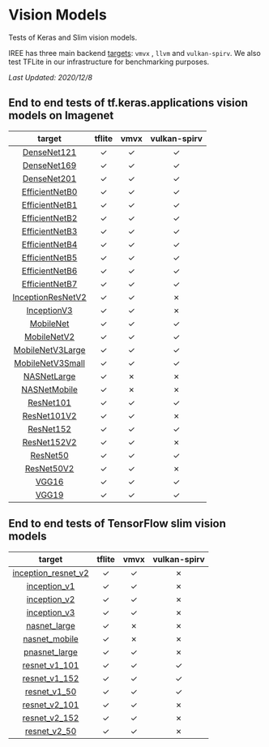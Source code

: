 # Vision Models

Tests of Keras and Slim vision models.

IREE has three main backend
[targets](https://github.com/iree-org/iree/tree/main/iree/compiler/Dialect/HAL/Target):
`vmvx` , `llvm` and `vulkan-spirv`. We also test TFLite in our infrastructure
for benchmarking purposes.

*Last Updated: 2020/12/8*

## End to end tests of tf.keras.applications vision models on Imagenet

|                                                               target                                                              |                    tflite                    |                     vmvx                     |                 vulkan-spirv                 |
|:---------------------------------------------------------------------------------------------------------------------------------:|:--------------------------------------------:|:--------------------------------------------:|:--------------------------------------------:|
|    [DenseNet121](https://github.com/iree-org/iree/tree/main/integrations/tensorflow/e2e/keras/applications/vision_model_test.py)    | <span class="success-table-element">✓</span> | <span class="success-table-element">✓</span> | <span class="success-table-element">✓</span> |
|    [DenseNet169](https://github.com/iree-org/iree/tree/main/integrations/tensorflow/e2e/keras/applications/vision_model_test.py)    | <span class="success-table-element">✓</span> | <span class="success-table-element">✓</span> | <span class="success-table-element">✓</span> |
|    [DenseNet201](https://github.com/iree-org/iree/tree/main/integrations/tensorflow/e2e/keras/applications/vision_model_test.py)    | <span class="success-table-element">✓</span> | <span class="success-table-element">✓</span> | <span class="success-table-element">✓</span> |
|   [EfficientNetB0](https://github.com/iree-org/iree/tree/main/integrations/tensorflow/e2e/keras/applications/vision_model_test.py)  | <span class="success-table-element">✓</span> | <span class="success-table-element">✓</span> | <span class="success-table-element">✓</span> |
|   [EfficientNetB1](https://github.com/iree-org/iree/tree/main/integrations/tensorflow/e2e/keras/applications/vision_model_test.py)  | <span class="success-table-element">✓</span> | <span class="success-table-element">✓</span> | <span class="success-table-element">✓</span> |
|   [EfficientNetB2](https://github.com/iree-org/iree/tree/main/integrations/tensorflow/e2e/keras/applications/vision_model_test.py)  | <span class="success-table-element">✓</span> | <span class="success-table-element">✓</span> | <span class="success-table-element">✓</span> |
|   [EfficientNetB3](https://github.com/iree-org/iree/tree/main/integrations/tensorflow/e2e/keras/applications/vision_model_test.py)  | <span class="success-table-element">✓</span> | <span class="success-table-element">✓</span> | <span class="success-table-element">✓</span> |
|   [EfficientNetB4](https://github.com/iree-org/iree/tree/main/integrations/tensorflow/e2e/keras/applications/vision_model_test.py)  | <span class="success-table-element">✓</span> | <span class="success-table-element">✓</span> | <span class="success-table-element">✓</span> |
|   [EfficientNetB5](https://github.com/iree-org/iree/tree/main/integrations/tensorflow/e2e/keras/applications/vision_model_test.py)  | <span class="success-table-element">✓</span> | <span class="success-table-element">✓</span> | <span class="success-table-element">✓</span> |
|   [EfficientNetB6](https://github.com/iree-org/iree/tree/main/integrations/tensorflow/e2e/keras/applications/vision_model_test.py)  | <span class="success-table-element">✓</span> | <span class="success-table-element">✓</span> | <span class="success-table-element">✓</span> |
|   [EfficientNetB7](https://github.com/iree-org/iree/tree/main/integrations/tensorflow/e2e/keras/applications/vision_model_test.py)  | <span class="success-table-element">✓</span> | <span class="success-table-element">✓</span> | <span class="success-table-element">✓</span> |
| [InceptionResNetV2](https://github.com/iree-org/iree/tree/main/integrations/tensorflow/e2e/keras/applications/vision_model_test.py) | <span class="success-table-element">✓</span> | <span class="success-table-element">✓</span> | <span class="failure-table-element">✗</span> |
|    [InceptionV3](https://github.com/iree-org/iree/tree/main/integrations/tensorflow/e2e/keras/applications/vision_model_test.py)    | <span class="success-table-element">✓</span> | <span class="success-table-element">✓</span> | <span class="failure-table-element">✗</span> |
|     [MobileNet](https://github.com/iree-org/iree/tree/main/integrations/tensorflow/e2e/keras/applications/vision_model_test.py)     | <span class="success-table-element">✓</span> | <span class="success-table-element">✓</span> | <span class="success-table-element">✓</span> |
|    [MobileNetV2](https://github.com/iree-org/iree/tree/main/integrations/tensorflow/e2e/keras/applications/vision_model_test.py)    | <span class="success-table-element">✓</span> | <span class="success-table-element">✓</span> | <span class="success-table-element">✓</span> |
|  [MobileNetV3Large](https://github.com/iree-org/iree/tree/main/integrations/tensorflow/e2e/keras/applications/vision_model_test.py) | <span class="success-table-element">✓</span> | <span class="success-table-element">✓</span> | <span class="success-table-element">✓</span> |
|  [MobileNetV3Small](https://github.com/iree-org/iree/tree/main/integrations/tensorflow/e2e/keras/applications/vision_model_test.py) | <span class="success-table-element">✓</span> | <span class="success-table-element">✓</span> | <span class="success-table-element">✓</span> |
|    [NASNetLarge](https://github.com/iree-org/iree/tree/main/integrations/tensorflow/e2e/keras/applications/vision_model_test.py)    | <span class="success-table-element">✓</span> | <span class="failure-table-element">✗</span> | <span class="failure-table-element">✗</span> |
|    [NASNetMobile](https://github.com/iree-org/iree/tree/main/integrations/tensorflow/e2e/keras/applications/vision_model_test.py)   | <span class="success-table-element">✓</span> | <span class="failure-table-element">✗</span> | <span class="failure-table-element">✗</span> |
|     [ResNet101](https://github.com/iree-org/iree/tree/main/integrations/tensorflow/e2e/keras/applications/vision_model_test.py)     | <span class="success-table-element">✓</span> | <span class="success-table-element">✓</span> | <span class="success-table-element">✓</span> |
|    [ResNet101V2](https://github.com/iree-org/iree/tree/main/integrations/tensorflow/e2e/keras/applications/vision_model_test.py)    | <span class="success-table-element">✓</span> | <span class="success-table-element">✓</span> | <span class="failure-table-element">✗</span> |
|     [ResNet152](https://github.com/iree-org/iree/tree/main/integrations/tensorflow/e2e/keras/applications/vision_model_test.py)     | <span class="success-table-element">✓</span> | <span class="success-table-element">✓</span> | <span class="success-table-element">✓</span> |
|    [ResNet152V2](https://github.com/iree-org/iree/tree/main/integrations/tensorflow/e2e/keras/applications/vision_model_test.py)    | <span class="success-table-element">✓</span> | <span class="success-table-element">✓</span> | <span class="failure-table-element">✗</span> |
|      [ResNet50](https://github.com/iree-org/iree/tree/main/integrations/tensorflow/e2e/keras/applications/vision_model_test.py)     | <span class="success-table-element">✓</span> | <span class="success-table-element">✓</span> | <span class="success-table-element">✓</span> |
|     [ResNet50V2](https://github.com/iree-org/iree/tree/main/integrations/tensorflow/e2e/keras/applications/vision_model_test.py)    | <span class="success-table-element">✓</span> | <span class="success-table-element">✓</span> | <span class="failure-table-element">✗</span> |
|       [VGG16](https://github.com/iree-org/iree/tree/main/integrations/tensorflow/e2e/keras/applications/vision_model_test.py)       | <span class="success-table-element">✓</span> | <span class="success-table-element">✓</span> | <span class="success-table-element">✓</span> |
|       [VGG19](https://github.com/iree-org/iree/tree/main/integrations/tensorflow/e2e/keras/applications/vision_model_test.py)       | <span class="success-table-element">✓</span> | <span class="success-table-element">✓</span> | <span class="success-table-element">✓</span> |

## End to end tests of TensorFlow slim vision models

|                                                                  target                                                                  |                    tflite                    |                     vmvx                     |                 vulkan-spirv                 |
|:----------------------------------------------------------------------------------------------------------------------------------------:|:--------------------------------------------:|:--------------------------------------------:|:--------------------------------------------:|
| [inception_resnet_v2](https://github.com/iree-org/iree/tree/main/integrations/tensorflow/e2e/slim_vision_models/slim_vision_model_test.py) | <span class="success-table-element">✓</span> | <span class="success-table-element">✓</span> | <span class="failure-table-element">✗</span> |
|     [inception_v1](https://github.com/iree-org/iree/tree/main/integrations/tensorflow/e2e/slim_vision_models/slim_vision_model_test.py)    | <span class="success-table-element">✓</span> | <span class="success-table-element">✓</span> | <span class="failure-table-element">✗</span> |
|     [inception_v2](https://github.com/iree-org/iree/tree/main/integrations/tensorflow/e2e/slim_vision_models/slim_vision_model_test.py)    | <span class="success-table-element">✓</span> | <span class="success-table-element">✓</span> | <span class="failure-table-element">✗</span> |
|     [inception_v3](https://github.com/iree-org/iree/tree/main/integrations/tensorflow/e2e/slim_vision_models/slim_vision_model_test.py)    | <span class="success-table-element">✓</span> | <span class="success-table-element">✓</span> | <span class="failure-table-element">✗</span> |
|     [nasnet_large](https://github.com/iree-org/iree/tree/main/integrations/tensorflow/e2e/slim_vision_models/slim_vision_model_test.py)    | <span class="success-table-element">✓</span> | <span class="failure-table-element">✗</span> | <span class="failure-table-element">✗</span> |
|    [nasnet_mobile](https://github.com/iree-org/iree/tree/main/integrations/tensorflow/e2e/slim_vision_models/slim_vision_model_test.py)    | <span class="success-table-element">✓</span> | <span class="failure-table-element">✗</span> | <span class="failure-table-element">✗</span> |
|    [pnasnet_large](https://github.com/iree-org/iree/tree/main/integrations/tensorflow/e2e/slim_vision_models/slim_vision_model_test.py)    | <span class="success-table-element">✓</span> | <span class="success-table-element">✓</span> | <span class="failure-table-element">✗</span> |
|    [resnet_v1_101](https://github.com/iree-org/iree/tree/main/integrations/tensorflow/e2e/slim_vision_models/slim_vision_model_test.py)    | <span class="success-table-element">✓</span> | <span class="success-table-element">✓</span> | <span class="success-table-element">✓</span> |
|    [resnet_v1_152](https://github.com/iree-org/iree/tree/main/integrations/tensorflow/e2e/slim_vision_models/slim_vision_model_test.py)    | <span class="success-table-element">✓</span> | <span class="success-table-element">✓</span> | <span class="success-table-element">✓</span> |
|     [resnet_v1_50](https://github.com/iree-org/iree/tree/main/integrations/tensorflow/e2e/slim_vision_models/slim_vision_model_test.py)    | <span class="success-table-element">✓</span> | <span class="success-table-element">✓</span> | <span class="success-table-element">✓</span> |
|    [resnet_v2_101](https://github.com/iree-org/iree/tree/main/integrations/tensorflow/e2e/slim_vision_models/slim_vision_model_test.py)    | <span class="success-table-element">✓</span> | <span class="success-table-element">✓</span> | <span class="failure-table-element">✗</span> |
|    [resnet_v2_152](https://github.com/iree-org/iree/tree/main/integrations/tensorflow/e2e/slim_vision_models/slim_vision_model_test.py)    | <span class="success-table-element">✓</span> | <span class="success-table-element">✓</span> | <span class="failure-table-element">✗</span> |
|     [resnet_v2_50](https://github.com/iree-org/iree/tree/main/integrations/tensorflow/e2e/slim_vision_models/slim_vision_model_test.py)    | <span class="success-table-element">✓</span> | <span class="success-table-element">✓</span> | <span class="failure-table-element">✗</span> |
